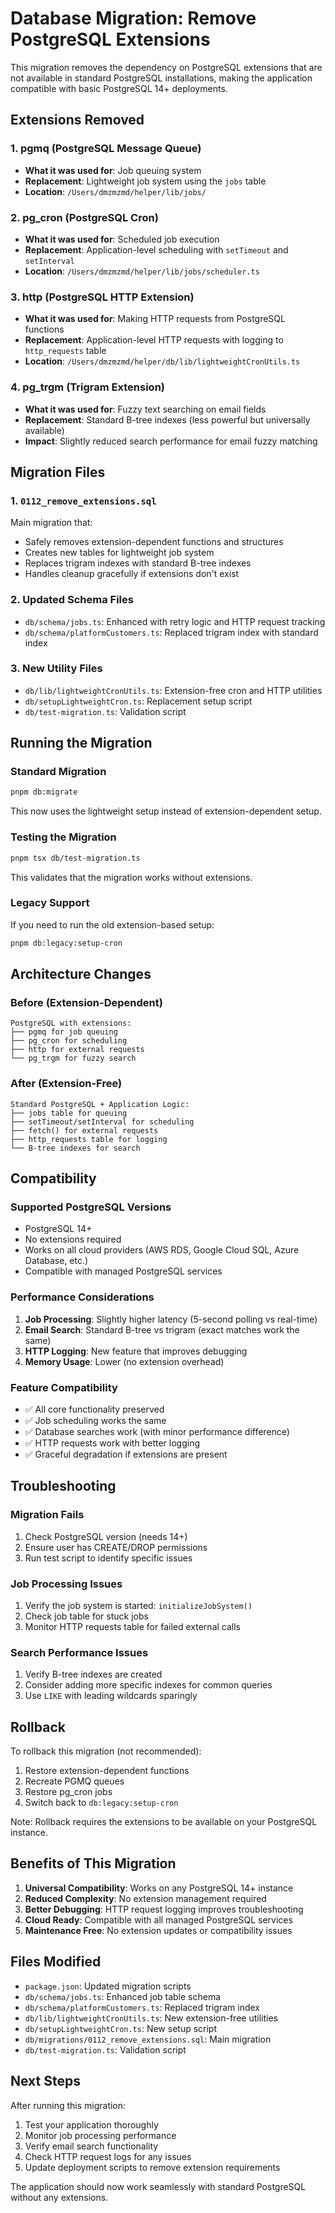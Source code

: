 # Database Migration: Remove PostgreSQL Extensions

This migration removes the dependency on PostgreSQL extensions that are not available in standard PostgreSQL installations, making the application compatible with basic PostgreSQL 14+ deployments.

## Extensions Removed

### 1. pgmq (PostgreSQL Message Queue)
- **What it was used for**: Job queuing system
- **Replacement**: Lightweight job system using the `jobs` table
- **Location**: `/Users/dmzmzmd/helper/lib/jobs/`

### 2. pg_cron (PostgreSQL Cron)
- **What it was used for**: Scheduled job execution
- **Replacement**: Application-level scheduling with `setTimeout` and `setInterval`
- **Location**: `/Users/dmzmzmd/helper/lib/jobs/scheduler.ts`

### 3. http (PostgreSQL HTTP Extension)
- **What it was used for**: Making HTTP requests from PostgreSQL functions
- **Replacement**: Application-level HTTP requests with logging to `http_requests` table
- **Location**: `/Users/dmzmzmd/helper/db/lib/lightweightCronUtils.ts`

### 4. pg_trgm (Trigram Extension)
- **What it was used for**: Fuzzy text searching on email fields
- **Replacement**: Standard B-tree indexes (less powerful but universally available)
- **Impact**: Slightly reduced search performance for email fuzzy matching

## Migration Files

### 1. `0112_remove_extensions.sql`
Main migration that:
- Safely removes extension-dependent functions and structures
- Creates new tables for lightweight job system
- Replaces trigram indexes with standard B-tree indexes
- Handles cleanup gracefully if extensions don't exist

### 2. Updated Schema Files
- `db/schema/jobs.ts`: Enhanced with retry logic and HTTP request tracking
- `db/schema/platformCustomers.ts`: Replaced trigram index with standard index

### 3. New Utility Files
- `db/lib/lightweightCronUtils.ts`: Extension-free cron and HTTP utilities
- `db/setupLightweightCron.ts`: Replacement setup script
- `db/test-migration.ts`: Validation script

## Running the Migration

### Standard Migration
```bash
pnpm db:migrate
```

This now uses the lightweight setup instead of extension-dependent setup.

### Testing the Migration
```bash
pnpm tsx db/test-migration.ts
```

This validates that the migration works without extensions.

### Legacy Support
If you need to run the old extension-based setup:
```bash
pnpm db:legacy:setup-cron
```

## Architecture Changes

### Before (Extension-Dependent)
```
PostgreSQL with extensions:
├── pgmq for job queuing
├── pg_cron for scheduling
├── http for external requests
└── pg_trgm for fuzzy search
```

### After (Extension-Free)
```
Standard PostgreSQL + Application Logic:
├── jobs table for queuing
├── setTimeout/setInterval for scheduling  
├── fetch() for external requests
├── http_requests table for logging
└── B-tree indexes for search
```

## Compatibility

### Supported PostgreSQL Versions
- PostgreSQL 14+
- No extensions required
- Works on all cloud providers (AWS RDS, Google Cloud SQL, Azure Database, etc.)
- Compatible with managed PostgreSQL services

### Performance Considerations
1. **Job Processing**: Slightly higher latency (5-second polling vs real-time)
2. **Email Search**: Standard B-tree vs trigram (exact matches work the same)
3. **HTTP Logging**: New feature that improves debugging
4. **Memory Usage**: Lower (no extension overhead)

### Feature Compatibility
- ✅ All core functionality preserved
- ✅ Job scheduling works the same
- ✅ Database searches work (with minor performance difference)
- ✅ HTTP requests work with better logging
- ✅ Graceful degradation if extensions are present

## Troubleshooting

### Migration Fails
1. Check PostgreSQL version (needs 14+)
2. Ensure user has CREATE/DROP permissions
3. Run test script to identify specific issues

### Job Processing Issues
1. Verify the job system is started: `initializeJobSystem()`
2. Check job table for stuck jobs
3. Monitor HTTP requests table for failed external calls

### Search Performance Issues
1. Verify B-tree indexes are created
2. Consider adding more specific indexes for common queries
3. Use `LIKE` with leading wildcards sparingly

## Rollback

To rollback this migration (not recommended):

1. Restore extension-dependent functions
2. Recreate PGMQ queues
3. Restore pg_cron jobs
4. Switch back to `db:legacy:setup-cron`

Note: Rollback requires the extensions to be available on your PostgreSQL instance.

## Benefits of This Migration

1. **Universal Compatibility**: Works on any PostgreSQL 14+ instance
2. **Reduced Complexity**: No extension management required
3. **Better Debugging**: HTTP request logging improves troubleshooting
4. **Cloud Ready**: Compatible with all managed PostgreSQL services
5. **Maintenance Free**: No extension updates or compatibility issues

## Files Modified

- `package.json`: Updated migration scripts
- `db/schema/jobs.ts`: Enhanced job table schema
- `db/schema/platformCustomers.ts`: Replaced trigram index
- `db/lib/lightweightCronUtils.ts`: New extension-free utilities
- `db/setupLightweightCron.ts`: New setup script
- `db/migrations/0112_remove_extensions.sql`: Main migration
- `db/test-migration.ts`: Validation script

## Next Steps

After running this migration:

1. Test your application thoroughly
2. Monitor job processing performance
3. Verify email search functionality
4. Check HTTP request logs for any issues
5. Update deployment scripts to remove extension requirements

The application should now work seamlessly with standard PostgreSQL without any extensions.